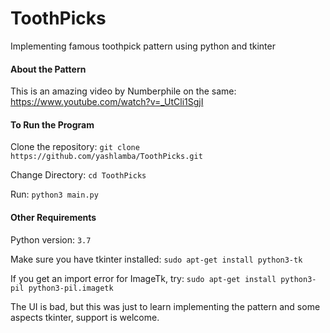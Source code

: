 # ToothPicks
Implementing famous toothpick pattern using python and tkinter

#### About the Pattern
This is an amazing video by Numberphile on the same: https://www.youtube.com/watch?v=_UtCli1SgjI

#### To Run the Program
Clone the repository: `git clone https://github.com/yashlamba/ToothPicks.git`

Change Directory: `cd ToothPicks`

Run: `python3 main.py`

#### Other Requirements

Python version: `3.7`

Make sure you have tkinter installed: `sudo apt-get install python3-tk`

If you get an import error for ImageTk, try: `sudo apt-get install python3-pil python3-pil.imagetk`

The UI is bad, but this was just to learn implementing the pattern and some aspects tkinter, support is welcome.


